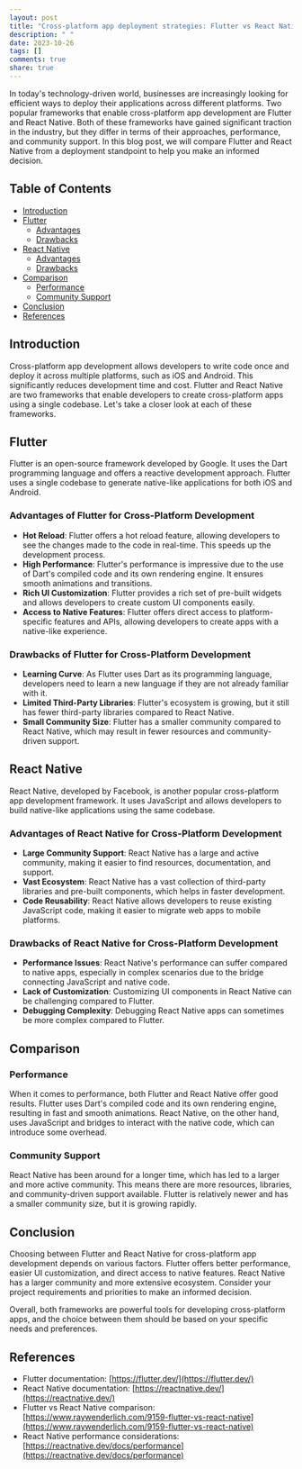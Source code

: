 ```yaml
---
layout: post
title: "Cross-platform app deployment strategies: Flutter vs React Native"
description: " "
date: 2023-10-26
tags: []
comments: true
share: true
---
```


In today's technology-driven world, businesses are increasingly looking for efficient ways to deploy their applications across different platforms. Two popular frameworks that enable cross-platform app development are Flutter and React Native. Both of these frameworks have gained significant traction in the industry, but they differ in terms of their approaches, performance, and community support. In this blog post, we will compare Flutter and React Native from a deployment standpoint to help you make an informed decision.

## Table of Contents
- [Introduction](#introduction)
- [Flutter](#flutter)
  - [Advantages](#advantages-of-flutter-for-cross-platform-development)
  - [Drawbacks](#drawbacks-of-flutter-for-cross-platform-development)
- [React Native](#react-native)
  - [Advantages](#advantages-of-react-native-for-cross-platform-development)
  - [Drawbacks](#drawbacks-of-react-native-for-cross-platform-development)
- [Comparison](#comparison)
  - [Performance](#performance)
  - [Community Support](#community-support)
- [Conclusion](#conclusion)
- [References](#references)

## Introduction

Cross-platform app development allows developers to write code once and deploy it across multiple platforms, such as iOS and Android. This significantly reduces development time and cost. Flutter and React Native are two frameworks that enable developers to create cross-platform apps using a single codebase. Let's take a closer look at each of these frameworks.

## Flutter

Flutter is an open-source framework developed by Google. It uses the Dart programming language and offers a reactive development approach. Flutter uses a single codebase to generate native-like applications for both iOS and Android.

### Advantages of Flutter for Cross-Platform Development

- **Hot Reload**: Flutter offers a hot reload feature, allowing developers to see the changes made to the code in real-time. This speeds up the development process.
- **High Performance**: Flutter's performance is impressive due to the use of Dart's compiled code and its own rendering engine. It ensures smooth animations and transitions.
- **Rich UI Customization**: Flutter provides a rich set of pre-built widgets and allows developers to create custom UI components easily.
- **Access to Native Features**: Flutter offers direct access to platform-specific features and APIs, allowing developers to create apps with a native-like experience.

### Drawbacks of Flutter for Cross-Platform Development

- **Learning Curve**: As Flutter uses Dart as its programming language, developers need to learn a new language if they are not already familiar with it.
- **Limited Third-Party Libraries**: Flutter's ecosystem is growing, but it still has fewer third-party libraries compared to React Native.
- **Small Community Size**: Flutter has a smaller community compared to React Native, which may result in fewer resources and community-driven support.

## React Native

React Native, developed by Facebook, is another popular cross-platform app development framework. It uses JavaScript and allows developers to build native-like applications using the same codebase.

### Advantages of React Native for Cross-Platform Development

- **Large Community Support**: React Native has a large and active community, making it easier to find resources, documentation, and support.
- **Vast Ecosystem**: React Native has a vast collection of third-party libraries and pre-built components, which helps in faster development.
- **Code Reusability**: React Native allows developers to reuse existing JavaScript code, making it easier to migrate web apps to mobile platforms.

### Drawbacks of React Native for Cross-Platform Development

- **Performance Issues**: React Native's performance can suffer compared to native apps, especially in complex scenarios due to the bridge connecting JavaScript and native code.
- **Lack of Customization**: Customizing UI components in React Native can be challenging compared to Flutter.
- **Debugging Complexity**: Debugging React Native apps can sometimes be more complex compared to Flutter.

## Comparison

### Performance

When it comes to performance, both Flutter and React Native offer good results. Flutter uses Dart's compiled code and its own rendering engine, resulting in fast and smooth animations. React Native, on the other hand, uses JavaScript and bridges to interact with the native code, which can introduce some overhead.

### Community Support

React Native has been around for a longer time, which has led to a larger and more active community. This means there are more resources, libraries, and community-driven support available. Flutter is relatively newer and has a smaller community size, but it is growing rapidly.

## Conclusion

Choosing between Flutter and React Native for cross-platform app development depends on various factors. Flutter offers better performance, easier UI customization, and direct access to native features. React Native has a larger community and more extensive ecosystem. Consider your project requirements and priorities to make an informed decision.

Overall, both frameworks are powerful tools for developing cross-platform apps, and the choice between them should be based on your specific needs and preferences.

## References

- Flutter documentation: [https://flutter.dev/](https://flutter.dev/)
- React Native documentation: [https://reactnative.dev/](https://reactnative.dev/)
- Flutter vs React Native comparison: [https://www.raywenderlich.com/9159-flutter-vs-react-native](https://www.raywenderlich.com/9159-flutter-vs-react-native)
- React Native performance considerations: [https://reactnative.dev/docs/performance](https://reactnative.dev/docs/performance)